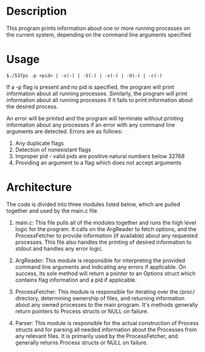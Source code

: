 # Description
This program prints information about one or more running processes
on the current system, depending on the command line arguments specified

# Usage
```
$./537ps -p <pid> | -s(-) | -S(-) | -v(-) | -U(-) | -c(-)
```

If a -p flag is present and no pid is specified, the program will print
information about all running processes. Similarly, the program will print information about all running processes if it fails to print information about the desired process. 

An error will be printed and the program will terminate without printing information about any processes if an error with any command line arguments are detected. Errors are as follows:

1. Any duplicate flags
2. Detection of nonexistant flags
3. Improper pid - valid pids are positive natural numbers below 32768
4. Providing an argument to a flag which does not accept arguments

# Architecture
The code is divided into three modules listed below, which are pulled together and used by the main.c file.

1. main.c: This file pulls all of the modules together and runs the high level logic for the program. It calls on the ArgReader to fetch options, and the ProcessFetcher to provide information (if available) about any requested processes. This file also handles the printing of desired information to stdout and handles any error logic. 

2. ArgReader: This module is responsible for interpreting the provided command line arguments and indicating any errors if applicable. On success, its sole method will return a pointer to an Options struct which contains flag information and a pid if applicable. 

3. ProcessFetcher: This module is responsible for iterating over the /proc/ directory, determining ownership of files, and returning information about any owned processes to the main program. It's methods generally return pointers to Process structs or NULL on failure.

4. Parser: This module is responsible for the actual construction of Process structs and for parsing all needed information about the Processes from any relevant files. It is primarily used by the ProcessFetcher, and generally returns Process structs or NULL on failure. 
